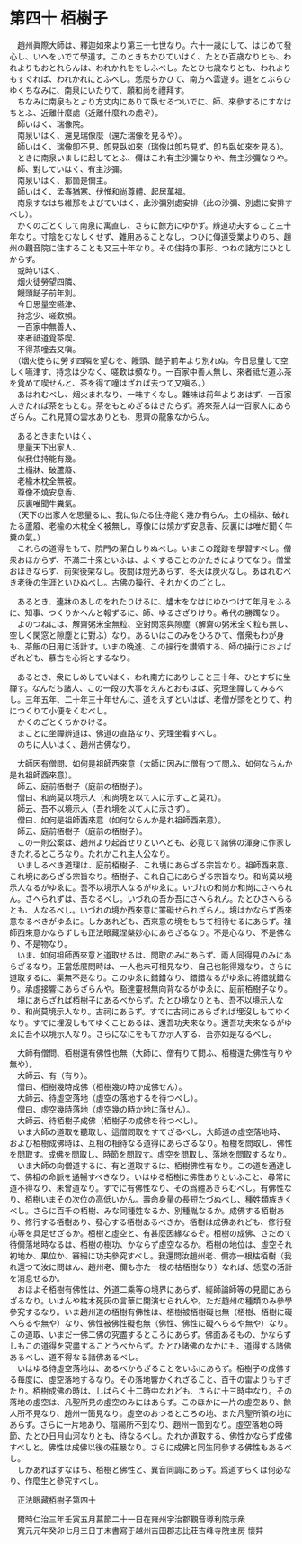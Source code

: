 # 第四十 栢樹子
　趙州眞際大師は、釋迦如來より第三十七世なり。六十一歳にして、はじめて發心し、いへをいでて學道す。このときちかひていはく、たとひ百歳なりとも、われよりもおとれらんは、われかれををしふべし。たとひ七歳なりとも、われよりもすぐれば、われかれにとふべし。恁麼ちかひて、南方へ雲遊す。道をとぶらひゆくちなみに、南泉にいたりて、願和尚を禮拜す。  
　ちなみに南泉もとより方丈内にありて臥せるついでに、師、來參するにすなはちとふ、近離什麼處（近離什麼れの處ぞ）。  
　師いはく、瑞像院。  
　南泉いはく、還見瑞像麼（還た瑞像を見るや）。  
　師いはく、瑞像卽不見、卽見臥如來（瑞像は卽ち見ず、卽ち臥如來を見る）。  
　ときに南泉いましに起してとふ、儞はこれ有主沙彌なりや、無主沙彌なりや。  
　師、對していはく、有主沙彌。  
　南泉いはく、那箇是儞主。  
　師いはく、孟春猶寒、伏惟和尚尊體、起居萬福。  
　南泉すなはち維那をよびていはく、此沙彌別處安排（此の沙彌、別處に安排すべし）。  
　かくのごとくして南泉に寓直し、さらに餘方にゆかず。辨道功夫すること三十年なり。寸陰をむなしくせず、雜用あることなし。つひに傳道受業よりのち、趙州の觀音院に住することも又三十年なり。その住持の事形、つねの諸方にひとしからず。  
　或時いはく、  
　烟火徒勞望四隣、  
　饅頭䭔子前年別。  
　今日思量空嚥津、  
　持念少、嗟歎頻。  
　一百家中無善人、  
　來者祗道覓茶喫、  
　不得茶噇去又嗔。  
　（烟火徒らに勞す四隣を望むを、饅頭、䭔子前年より別れぬ。今日思量して空しく嚥津す、持念は少なく、嗟歎は頻なり。一百家中善人無し、來者祗だ道ふ茶を覓めて喫せんと、茶を得て噇はざれば去つて又嗔る。）  
　あはれむべし、烟火まれなり、一味すくなし。雜味は前年よりあはず、一百家人きたれば茶をもとむ。茶をもとめざるはきたらず。將來茶人は一百家人にあらざらん。これ見賢の雲水ありとも、思齊の龍象なからん。  
  
　あるときまたいはく、  
　思量天下出家人、  
　似我住持能有幾。  
　土榻牀、破蘆䉬、  
　老楡木枕全無被。  
　尊像不燒安息香、  
　灰裏唯聞牛糞氣。  
　（天下の出家人を思量るに、我に似たる住持能く幾か有らん。土の榻牀、破れたる蘆䉬、老楡の木枕全く被無し。尊像には燒かず安息香、灰裏には唯だ聞く牛糞の氣。）  
　これらの道得をもて、院門の潔白しりぬべし。いまこの蹤跡を學習󠄁すべし。僧衆おほからず、不滿二十衆といふは、よくすることのかたきによりてなり。僧堂おほきならず、前架後架なし。夜間は燈光あらず、冬天は炭火なし。あはれむべき老後の生涯といひぬべし。古佛の操行、それかくのごとし。  
  
　あるとき、連牀のあしのをれたりけるに、燼木をなはにゆひつけて年月をふるに、知事、つくりかへんと報ずるに、師、ゆるさざりけり。希代の勝躅なり。  
　よのつねには、解齋粥米全無粒、空對閑窓與隙塵（解齋の粥米全く粒も無し、空しく閑窓と隙塵とに對ふ）なり。あるいはこのみをひろひて、僧衆もわが身も、茶飯の日用に活計す。いまの晩進、この操行を讃頌する、師の操行におよばざれども、慕古を心術󠄁とするなり。  
  
　あるとき、衆にしめしていはく、われ南方にありしこと三十年、ひとすぢに坐禪す。なんだち諸人、この一段の大事をえんとおもはば、究理坐禪してみるべし。三年五年、二十年三十年せんに、道をえずといはば、老僧が頭をとりて、杓につくりて小便をくむべし。  
　かくのごとくちかひける。  
　まことに坐禪辨道は、佛道の直路なり、究理坐看すべし。  
　のちに人いはく、趙州古佛なり。  
  
　大師因有僧問、如何是祖師西來意（大師に因みに僧有つて問ふ、如何ならんか是れ祖師西來意）。  
　師云、庭前栢樹子（庭前の栢樹子）。  
　僧曰、和尚莫以境示人（和尚境を以て人に示すこと莫れ）。  
　師云、吾不以境示人（吾れ境を以て人に示さず）。  
　僧曰、如何是祖師西來意（如何ならんか是れ祖師西來意）。  
　師云、庭前栢樹子（庭前の栢樹子）。  
　この一則公案は、趙州より起首せりといへども、必竟じて諸佛の渾身に作家しきたれるところなり。たれかこれ主人公なり。  
　いましるべき道理は、庭前栢樹子、これ境にあらざる宗旨なり。祖師西來意、これ境にあらざる宗旨なり。栢樹子、これ自己にあらざる宗旨なり。和尚莫以境示人なるがゆゑに。吾不以境示人なるがゆゑに。いづれの和尚か和尚にさへられん。さへられずは、吾なるべし。いづれの吾か吾にさへられん。たとひさへらるとも、人なるべし。いづれの境か西來意に罣礙せられざらん。境はかならず西來意なるべきがゆゑに。しかあれども、西來意の境をもちて相待せるにあらず。祖師西來意かならずしも正法眼藏涅槃妙心にあらざるなり。不是心なり、不是佛なり、不是物なり。  
　いま、如何祖師西來意と道取せるは、問取のみにあらず、兩人同得見のみにあらざるなり。正當恁麼問時は、一人也未可相見なり、自己也能得幾なり。さらに道取するに、渠無不是なり。このゆゑに錯錯なり、錯錯なるがゆゑに將錯就錯なり。承虛接響にあらざらんや。豁達靈根無向背なるがゆゑに、庭前栢樹子なり。  
　境にあらざれば栢樹子にあるべからず。たとひ境なりとも、吾不以境示人なり、和尚莫境示人なり。古祠にあらず。すでに古祠にあらざれば埋沒しもてゆくなり。すでに埋沒しもてゆくことあるは、還吾功夫來なり。還吾功夫來なるがゆゑに吾不以境示人なり。さらになにをもてか示人する、吾亦如是なるべし。  
  
　大師有僧問、栢樹還有佛性也無（大師に、僧有りて問ふ、栢樹還た佛性有りや無や）。  
　大師云、有（有り）。  
　僧曰、栢樹幾時成佛（栢樹幾の時か成佛せん）。  
　大師云、待虛空落地（虛空の落地するを待つべし）。  
　僧曰、虛空幾時落地（虛空幾の時か地に落せん）。  
　大師云、待栢樹子成佛（栢樹子の成佛を待つべし）。  
　いま大師の道取を聽取し、這僧問取をすてざるべし。大師道の虛空落地時、および栢樹成佛時は、互相の相待なる道得にあらざるなり。栢樹を問取し、佛性を問取す。成佛を問取し、時節を問取す。虛空を問取し、落地を問取するなり。  
　いま大師の向僧道するに、有と道取するは、栢樹佛性有なり。この道を通達して、佛祖の命脈を通暢すべきなり。いはゆる栢樹に佛性ありといふこと、尋常に道不得なり、未曾道なり。すでに有佛性なり、その爲體あきらむべし。有佛性なり、栢樹いまその次位の高低いかん。壽命身量の長短たづぬべし、種姓類族きくべし。さらに百千の栢樹、みな同種姓なるか、別種胤なるか。成佛する栢樹あり、修行する栢樹あり、發心する栢樹あるべきか。栢樹は成佛あれども、修行發心等を具足せざるか。栢樹と虛空と、有甚麼因緣なるぞ。栢樹の成佛、さだめて待儞落地時なるは、栢樹の樹功、かならず虛空なるか。栢樹の地位は、虛空それ初地か、果位か、審細に功夫參究すべし。我還問汝趙州老、儞亦一根枯栢樹（我れ還つて汝に問はん、趙州老、儞も亦た一根の枯栢樹なり）なれば、恁麼の活計を消息せるか。  
　おほよそ栢樹有佛性は、外道二乘等の境界にあらず、經師論師等の見聞にあらざるなり。いはんや枯木死灰の言華に開演せられんや。ただ趙州の種類のみ參學參究するなり。いま趙州道の栢樹有佛性は、栢樹被栢樹礙也無（栢樹、栢樹に礙へらるや無や）なり、佛性被佛性礙也無（佛性、佛性に礙へらるや無や）なり。この道取、いまだ一佛二佛の究盡するところにあらず。佛面あるもの、かならずしもこの道得を究盡することうべからず。たとひ諸佛のなかにも、道得する諸佛あるべし、道不得なる諸佛あるべし。  
　いはゆる待虛空落地は、あるべからざることをいふにあらず。栢樹子の成佛する毎度に、虛空落地するなり。その落地響かくれざること、百千の雷よりもすぎたり。栢樹成佛の時は、しばらく十二時中なれども、さらに十三時中なり。その落地の虛空は、凡聖所見の虛空のみにはあらず。このほかに一片の虛空あり、餘人所不見なり、趙州一箇見なり。虛空のおつるところの地、また凡聖所領の地にあらず。さらに一片地あり、陰陽所不到なり、趙州一箇到なり。虛空落地の時節、たとひ日月山河なりとも、待なるべし。たれか道取する、佛性かならず成佛すべしと。佛性は成佛以後の莊嚴なり。さらに成佛と同生同參する佛性もあるべし。  
　しかあればすなはち、栢樹と佛性と、異音同調にあらず。爲道すらくは何必なり、作麼生と參究すべし。  
  
　正法眼藏栢樹子第四十  
  
　爾時仁治三年壬寅五月菖節二十一日在雍州宇治郡觀音導利院示衆  
　寬元元年癸卯七月三日丁未書寫于越州吉田郡志比莊吉峰寺院主房 懷弉